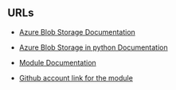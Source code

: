 
## URLs

- [Azure Blob Storage Documentation](https://docs.microsoft.com/en-us/azure/storage/blobs/)

- [Azure Blob Storage in python Documentation](https://learn.microsoft.com/en-us/azure/storage/blobs/storage-quickstart-blobs-python?tabs=managed-identity%2Croles-azure-portal%2Csign-in-azure-cli&pivots=blob-storage-quickstart-scratch)

- [Module Documentation](https://pypi.org/project/azure-storage-blob/)

- [Github account link for the module](https://github.com/Azure/azure-sdk-for-python)
